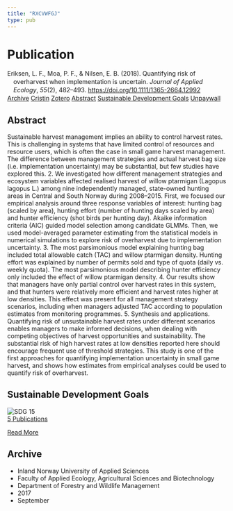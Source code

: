 ```yaml
---
title: "RXCVWFGJ"
type: pub
---
```

<h1>Publication</h1>
<article id="csl-bib-container-RXCVWFGJ" class="csl-bib-container">
  <div class="csl-bib-body" style="line-height: 1.35; padding-left: 1em; text-indent:-1em;">
  <div class="csl-entry">Eriksen, L. F., Moa, P. F., &amp; Nilsen, E. B. (2018). Quantifying risk of overharvest when implementation is uncertain. <i>Journal of Applied Ecology</i>, <i>55</i>(2), 482&#x2013;493. <a href="https://doi.org/10.1111/1365-2664.12992">https://doi.org/10.1111/1365-2664.12992</a></div>
</div>
  <div class="csl-bib-buttons">
    <a href="#taxonomy-article-RXCVWFGJ" class="csl-bib-button">Archive</a>
    <a href="https://app.cristin.no/results/show.jsf?id=1498875" alt="Cristin URL" class="csl-bib-button">Cristin</a>
    <a href="http://zotero.org/groups/5402882/items/RXCVWFGJ" alt="Zotero URL" class="csl-bib-button">Zotero</a>
    <a href="#abstract-article-RXCVWFGJ" class="csl-bib-button">Abstract</a>
    <a href="#sdg-article-RXCVWFGJ" class="csl-bib-button">Sustainable Development Goals</a>
    <a href="https://besjournals.onlinelibrary.wiley.com/doi/pdfdirect/10.1111/1365-2664.12992" class="csl-bib-button">Unpaywall</a>
  </div>
  <div id="csl-bib-meta-container-RXCVWFGJ"></div>
</article>
<div id="csl-bib-meta-RXCVWFGJ" class="csl-bib-meta">
  <article id="abstract-article-RXCVWFGJ" class="abstract-article">
    <h1>Abstract</h1>
    Sustainable harvest management implies an ability to control harvest rates. This is challenging in systems that have limited control of resources and resource users, which is often the case in small game harvest management. The difference between management strategies and actual harvest bag size (i.e. implementation uncertainty) may be substantial, but few studies have explored this. 2. We investigated how different management strategies and ecosystem variables affected realised harvest of willow ptarmigan (Lagopus lagopus L.) among nine independently managed, state-owned hunting areas in Central and South Norway during 2008–2015. First, we focused our empirical analysis around three response variables of interest: hunting bag (scaled by area), hunting effort (number of hunting days scaled by area) and hunter efficiency (shot birds per hunting day). Akaike information criteria (AIC) guided model selection among candidate GLMMs. Then, we used model-averaged parameter estimating from the statistical models in numerical simulations to explore risk of overharvest due to implementation uncertainty. 3. The most parsimonious model explaining hunting bag included total allowable catch (TAC) and willow ptarmigan density. Hunting effort was explained by number of permits sold and type of quota (daily vs. weekly quota). The most parsimonious model describing hunter efficiency only included the effect of willow ptarmigan density. 4. Our results show that managers have only partial control over harvest rates in this system, and that hunters were relatively more efficient and harvest rates higher at low densities. This effect was present for all management strategy scenarios, including when managers adjusted TAC according to population estimates from monitoring programmes. 5. Synthesis and applications. Quantifying risk of unsustainable harvest rates under different scenarios enables managers to make informed decisions, when dealing with competing objectives of harvest opportunities and sustainability. The substantial risk of high harvest rates at low densities reported here should encourage frequent use of threshold strategies. This study is one of the first approaches for quantifying implementation uncertainty in small game harvest, and shows how estimates from empirical analyses could be used to quantify risk of overharvest.
  </article>
  <article id="sdg-article-RXCVWFGJ" class="sdg-article">
    <h1>Sustainable Development Goals</h1>
    <div class="sdg-container"><div id="sdg15" class="sdg"> <img src="{{< params subfolder >}}images/sdg/sdg15_en.png" class="image" alt="SDG 15"> <div class="sdg-overlay"> <a href="{{< params subfolder >}}en/archive/?sdg=15#archive" class="sdg-publication-count"><span>5</span> Publications</a> <p><a href="https://sdgs.un.org/goals/goal15" class="sdg-read-more">Read More</a></p> </div> </div></div>
  </article>
  <article id="taxonomy-article-RXCVWFGJ" class="taxonomy-article">
    <h1>Archive</h1>
    <ul>
      <li>Inland Norway University of Applied Sciences</li>
      <li>Faculty of Applied Ecology, Agricultural Sciences and Biotechnology</li>
      <li>Department of Forestry and Wildlife Management</li>
      <li>2017</li>
      <li>September</li>
    </ul>
  </article>
</div>
